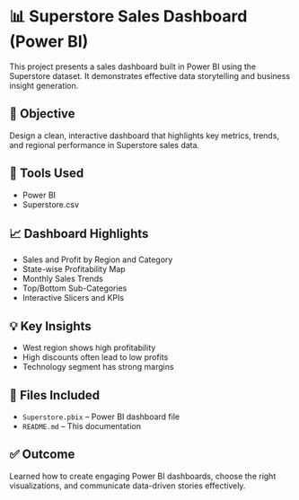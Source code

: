# 📊 Superstore Sales Dashboard (Power BI)

This project presents a sales dashboard built in Power BI using the Superstore dataset. It demonstrates effective data storytelling and business insight generation.

## 📌 Objective
Design a clean, interactive dashboard that highlights key metrics, trends, and regional performance in Superstore sales data.

## 🧰 Tools Used
- Power BI
- Superstore.csv

## 📈 Dashboard Highlights
- Sales and Profit by Region and Category
- State-wise Profitability Map
- Monthly Sales Trends
- Top/Bottom Sub-Categories
- Interactive Slicers and KPIs

## 💡 Key Insights
- West region shows high profitability
- High discounts often lead to low profits
- Technology segment has strong margins

## 📁 Files Included
- `Superstore.pbix` – Power BI dashboard file
- `README.md` – This documentation

## ✅ Outcome
Learned how to create engaging Power BI dashboards, choose the right visualizations, and communicate data-driven stories effectively.

